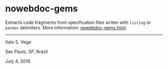 # nowebdoc-gems

Extracts code fragments from specification files writen with `listing` or `pandoc` delimiters. More information: [nowebdoc-gems.html](https://github.com/cnt5bs/nowebdoc-gems/blob/master/doc/nowebdoc-gems.html).

----

Italo S. Vega

Sao Paulo, SP, Brazil

July 4, 2016
